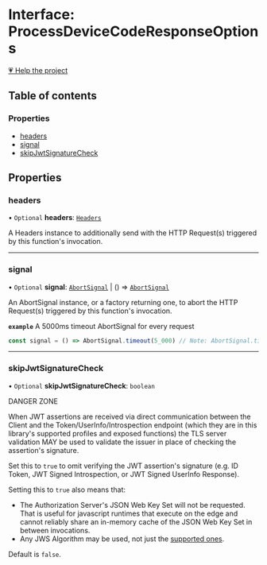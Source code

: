 # Interface: ProcessDeviceCodeResponseOptions

[💗 Help the project](https://github.com/sponsors/panva)

## Table of contents

### Properties

- [headers](ProcessDeviceCodeResponseOptions.md#headers)
- [signal](ProcessDeviceCodeResponseOptions.md#signal)
- [skipJwtSignatureCheck](ProcessDeviceCodeResponseOptions.md#skipjwtsignaturecheck)

## Properties

### headers

• `Optional` **headers**: [`Headers`]( https://developer.mozilla.org/en-US/docs/Web/API/Headers )

A Headers instance to additionally send with the HTTP Request(s) triggered by this function's
invocation.

___

### signal

• `Optional` **signal**: [`AbortSignal`]( https://developer.mozilla.org/en-US/docs/Web/API/AbortSignal ) \| () => [`AbortSignal`]( https://developer.mozilla.org/en-US/docs/Web/API/AbortSignal )

An AbortSignal instance, or a factory returning one, to abort the HTTP Request(s) triggered by
this function's invocation.

**`example`** A 5000ms timeout AbortSignal for every request

```js
const signal = () => AbortSignal.timeout(5_000) // Note: AbortSignal.timeout may not yet be available in all runtimes.
```

___

### skipJwtSignatureCheck

• `Optional` **skipJwtSignatureCheck**: `boolean`

DANGER ZONE

When JWT assertions are received via direct communication between the Client and the
Token/UserInfo/Introspection endpoint (which they are in this library's supported profiles and
exposed functions) the TLS server validation MAY be used to validate the issuer in place of
checking the assertion's signature.

Set this to `true` to omit verifying the JWT assertion's signature (e.g. ID Token, JWT Signed
Introspection, or JWT Signed UserInfo Response).

Setting this to `true` also means that:

- The Authorization Server's JSON Web Key Set will not be requested. That is useful for
  javascript runtimes that execute on the edge and cannot reliably share an in-memory cache of
  the JSON Web Key Set in between invocations.
- Any JWS Algorithm may be used, not just the [supported ones](../types/JWSAlgorithm.md).

Default is `false`.
